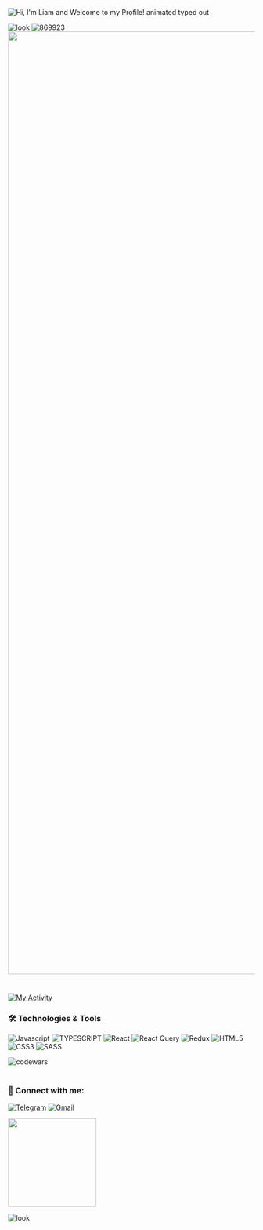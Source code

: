 <img src="https://readme-typing-svg.demolab.com?font=Operator+Mono&size=37&duration=2800&pause=2500&color=FAFAFA&center=true&vCenter=true&width=940&height=50&lines=Hi%2C+I'm+Liam.+Let's+create+together!" align="middle" alt="Hi, I'm Liam and Welcome to my Profile! animated typed out">

![look](https://user-images.githubusercontent.com/96011603/211858547-fafd92a4-b773-4c46-94d8-518ff3ce5036.gif)
![869923](https://user-images.githubusercontent.com/96011603/211860740-74769323-9f93-4abf-b3e3-d01718d0422f.gif)
<img width="1920em" src="https://user-images.githubusercontent.com/115201845/211271648-e5090c01-abc8-4e3a-908d-a0bb837f0c85.svg"/>

#
<!-- ![look](https://user-images.githubusercontent.com/96011603/211868482-5ea4facc-224e-4591-bd50-fd53f5be999a.gif) -->

[![My Activity](https://github-readme-activity-graph.cyclic.app/graph?username=liam-iv&custom_title=My%20Activity&bg_color=0D1117&color=FFFFFFfa&line=808080fa&point=FFFFFFfa&area=true&hide_border=true)](https://github.com/ashutosh00710/github-readme-activity-graph)
### 🛠️ Technologies & Tools

![Javascript](https://img.shields.io/badge/-Javascript-090909?style=for-the-badge&logo=javascript)
![TYPESCRIPT](https://img.shields.io/badge/-TYPESCRIPT-090909?style=for-the-badge&logo=TYPESCRIPT)
![React](https://img.shields.io/badge/-React-090909?style=for-the-badge&logo=react)
![React Query](https://img.shields.io/badge/-ReactQuery-090909?style=for-the-badge&logo=ReactQuery)
![Redux](https://img.shields.io/badge/-Redux-090909?style=for-the-badge&logo=Redux)
![HTML5](https://img.shields.io/badge/-HTML5-090909?style=for-the-badge&logo=HTML5)
![CSS3](https://img.shields.io/badge/-CSS3-090909?style=for-the-badge&logo=CSS3)
![SASS](https://img.shields.io/badge/-SASS-090909?style=for-the-badge&logo=SASS)

![codewars](https://www.codewars.com/users/Isaev3-IV/badges/micro)

<!-- ### 🗂 Projects
📍 <a href="https://liam-iv.github.io/password-generator">Web App для мгновенного создания безопасного пароля</a>
###
📍 <a href="https://liam-iv.github.io/githubapi-show-stats/">Web App для поиска информации с помощью GitHub API</a>

 -->
#

### 🤝 Connect with me:
  [![Telegram](https://img.shields.io/badge/-Telegram-090909?style=for-the-badge&logo=telegram)](https://t.me/bgpositioncenter)
  [![Gmail](https://img.shields.io/badge/-GMAIL-090909?style=for-the-badge&logo=gmail)](...)
  
<img width="180em" src="https://user-images.githubusercontent.com/96011603/211861450-c468db4d-90b0-4c9c-8f2e-50c3bd705bf1.gif"/>

![look](https://user-images.githubusercontent.com/96011603/211858547-fafd92a4-b773-4c46-94d8-518ff3ce5036.gif)
